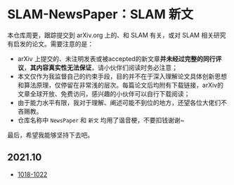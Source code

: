 # SLAM-NewsPaper：SLAM 新文

本仓库周更，跟踪提交到 arXiv.org 上的、和 SLAM 有关，或对 SLAM 相关研究有启发的论文。需要注意的是：

- arXiv 上提交的、未注明发表或被accepted的新文章**并未经过完整的同行评议**，**其内容真实性无法保证**，请小伙伴们阅读时务必注意；
- 本文仅作为我监督自己的约束手段，目的并不在于深入理解论文具体创新思想和算法原理，仅停留在非常浅的层次。每篇论文后均附有下载链接，arXiv的文章全球开放、免费访问，感兴趣的小伙伴可以自行下载阅读；
- 由于能力水平有限，我对于理解、阐述可能不到位的地方，还望各位大佬们不吝赐教。
- 仓库名称中 `NewsPaper` 和 `新文` 均用了谐音梗，不要扣钱谢谢~

最后，希望我能够坚持下去吧。

## 2021.10

- [1018-1022](./2021/1018-1022.md)



